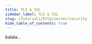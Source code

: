 ```yaml
---
title: TLS & SSL
sidebar_label: TLS & SSL
slug: /tutorials/http/server/security
hide_table_of_contents: true
---
```

balala...